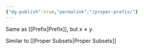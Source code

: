 ```yaml
---
{"dg-publish":true,"permalink":"/proper-prefix/"}
---
```


Same as [[Prefix\|Prefix]], but $x \neq y$.

Similar to [[Proper Subsets\|Proper Subsets]]